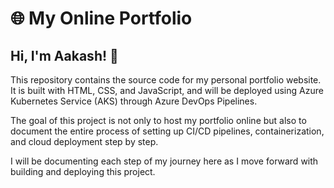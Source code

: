 

# 🌐 My Online Portfolio

## Hi, I'm Aakash! 👋
This repository contains the source code for my personal portfolio website.
It is built with HTML, CSS, and JavaScript, and will be deployed using Azure Kubernetes Service (AKS) through Azure DevOps Pipelines.

The goal of this project is not only to host my portfolio online but also to document the entire process of setting up CI/CD pipelines, containerization, and cloud deployment step by step.

I will be documenting each step of my journey here as I move forward with building and deploying this project.
